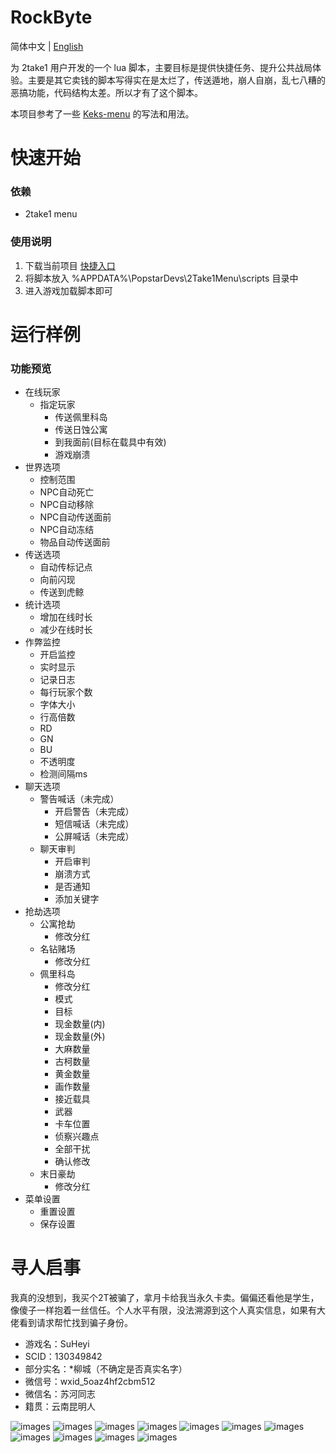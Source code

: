# RockByte

简体中文 | [English](./README_EN.md)

为 2take1 用户开发的一个 lua 脚本，主要目标是提供快捷任务、提升公共战局体验。主要是其它卖钱的脚本写得实在是太烂了，传送遁地，崩人自崩，乱七八糟的恶搞功能，代码结构太差。所以才有了这个脚本。

本项目参考了一些 [Keks-menu](https://github.com/kektram/Keks-menu) 的写法和用法。

# 快速开始

### 依赖

+ 2take1 menu

### 使用说明

1. 下载当前项目 [快捷入口](#https://github.com/0xn0ne/RockByte2take1/releases)
2. 将脚本放入 %APPDATA%\PopstarDevs\2Take1Menu\scripts 目录中
3. 进入游戏加载脚本即可

# 运行样例

### 功能预览

+ 在线玩家
  + 指定玩家
    + 传送佩里科岛
    + 传送日蚀公寓
    + 到我面前(目标在载具中有效)
    + 游戏崩溃
+ 世界选项
  + 控制范围
  + NPC自动死亡
  + NPC自动移除
  + NPC自动传送面前
  + NPC自动冻结
  + 物品自动传送面前
+ 传送选项
  + 自动传标记点
  + 向前闪现
  + 传送到虎鲸
+ 统计选项
  + 增加在线时长
  + 减少在线时长
+ 作弊监控
  + 开启监控
  + 实时显示
  + 记录日志
  + 每行玩家个数
  + 字体大小
  + 行高倍数
  + RD
  + GN
  + BU
  + 不透明度
  + 检测间隔ms
+ 聊天选项
  + 警告喊话（未完成）
    + 开启警告（未完成）
    + 短信喊话（未完成）
    + 公屏喊话（未完成）
  + 聊天审判
    + 开启审判
    + 崩溃方式
    + 是否通知
    + 添加关键字
+ 抢劫选项
  + 公寓抢劫
    + 修改分红
  + 名钻赌场
    + 修改分红
  + 佩里科岛
    + 修改分红
    + 模式
    + 目标
    + 现金数量(内)
    + 现金数量(外)
    + 大麻数量
    + 古柯数量
    + 黄金数量
    + 画作数量
    + 接近载具
    + 武器
    + 卡车位置
    + 侦察兴趣点
    + 全部干扰
    + 确认修改
  + 末日豪劫
    + 修改分红
+ 菜单设置
  + 重置设置
  + 保存设置


# 寻人启事

我真的没想到，我买个2T被骗了，拿月卡给我当永久卡卖。偏偏还看他是学生，像傻子一样抱着一丝信任。个人水平有限，没法溯源到这个人真实信息，如果有大佬看到请求帮忙找到骗子身份。

+ 游戏名：SuHeyi
+ SCID：130349842
+ 部分实名：\*柳城（不确定是否真实名字）
+ 微信号：wxid_5oaz4hf2cbm512
+ 微信名：苏河同志
+ 籍贯：云南昆明人

![images](./images/Screenshot_20220404_205437.jpg)
![images](./images/Screenshot_20220404_205458.jpg)
![images](./images/Screenshot_20220404_205542.jpg)
![images](./images/Screenshot_20220404_205604.jpg)
![images](./images/Screenshot_20220404_205625.jpg)
![images](./images/Screenshot_20220404_205641.jpg)
![images](./images/Screenshot_20220404_205702.jpg)
![images](./images/Screenshot_20220404_205720.jpg)
![images](./images/Screenshot_20220404_205736.jpg)
![images](./images/Screenshot_20220404_205753.jpg)
![images](./images/Screenshot_20220404_205806.jpg)
